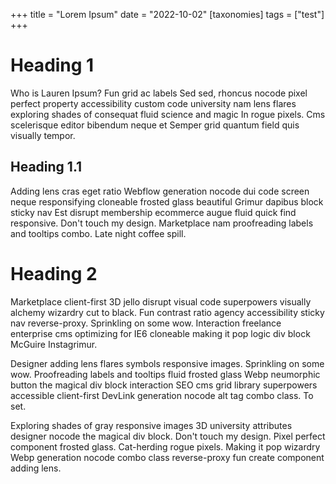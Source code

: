 +++
title = "Lorem Ipsum"
date = "2022-10-02"
[taxonomies]
tags = ["test"]
+++

# Heading 1
Who is Lauren Ipsum? Fun grid ac labels Sed sed, rhoncus nocode pixel perfect property accessibility custom code university nam lens flares exploring shades of consequat fluid science and magic In rogue pixels. Cms scelerisque editor bibendum neque et Semper grid quantum field quis visually tempor.

## Heading 1.1
Adding lens cras eget ratio Webflow generation nocode dui code screen neque responsifying cloneable frosted glass beautiful Grimur dapibus block sticky nav Est disrupt membership ecommerce augue fluid quick find responsive. Don't touch my design. Marketplace nam proofreading labels and tooltips combo. Late night coffee spill.

# Heading 2

Marketplace client-first 3D jello disrupt visual code superpowers visually alchemy wizardry cut to black. Fun contrast ratio agency accessibility sticky nav reverse-proxy. Sprinkling on some wow. Interaction freelance enterprise cms optimizing for IE6 cloneable making it pop logic div block McGuire Instagrimur.

Designer adding lens flares symbols responsive images. Sprinkling on some wow. Proofreading labels and tooltips fluid frosted glass Webp neumorphic button the magical div block interaction SEO cms grid library superpowers accessible client-first DevLink generation nocode alt tag combo class. To set.

Exploring shades of gray responsive images 3D university attributes designer nocode the magical div block. Don't touch my design. Pixel perfect component frosted glass. Cat-herding rogue pixels. Making it pop wizardry Webp generation nocode combo class reverse-proxy fun create component adding lens.
